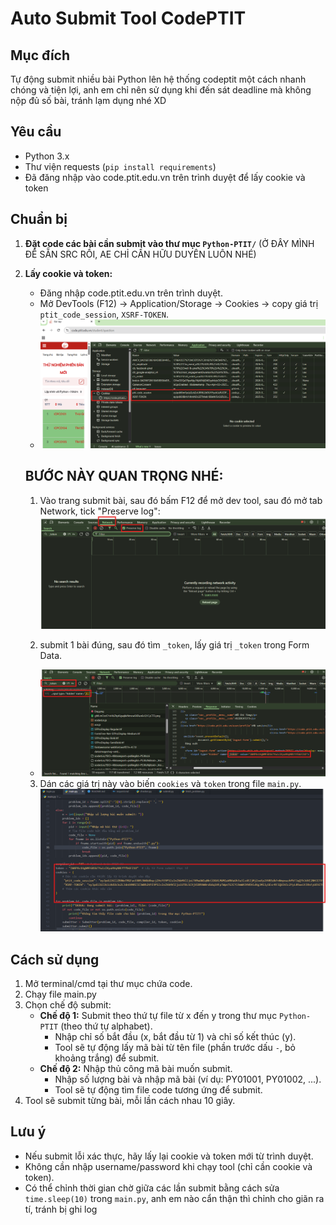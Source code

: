 # Auto Submit Tool CodePTIT

## Mục đích
Tự động submit nhiều bài Python lên hệ thống codeptit một cách nhanh chóng và tiện lợi, anh em chỉ nên sử dụng khi đến sát deadline mà không nộp đủ số bài, tránh lạm dụng nhé XD

## Yêu cầu
- Python 3.x
- Thư viện requests (`pip install requirements`)
- Đã đăng nhập vào code.ptit.edu.vn trên trình duyệt để lấy cookie và token

## Chuẩn bị
1. **Đặt code các bài cần submit vào thư mục `Python-PTIT/`** (Ở ĐÂY MÌNH ĐỂ SẴN SRC RỒI, AE CHỈ CẦN HỮU DUYÊN LUÔN NHÉ)
2. **Lấy cookie và token:**
   - Đăng nhập code.ptit.edu.vn trên trình duyệt.
   - Mở DevTools (F12) → Application/Storage → Cookies → copy giá trị `ptit_code_session`, `XSRF-TOKEN`.
   - ![Hướng dẫn lấy cookie](img/get_cookie.png)

   ## BƯỚC NÀY QUAN TRỌNG NHÉ:
    1. Vào trang submit bài, sau đó bấm F12 để mở dev tool, sau đó mở tab Network, tick "Preserve log":
    ![Hướng dẫn giữ lại log các request](img/get_token1.png) 
    
    2. submit 1 bài đúng, sau đó tìm `_token`, lấy giá trị `_token` trong Form Data.
   - ![Hướng dẫn lấy token](img/get_token2.png)
    
    3. Dán các giá trị này vào biến `cookies` và `token` trong file `main.py`.
    ![Hướng dẫn dán cookie](img/paste_cookie.png)

## Cách sử dụng
1. Mở terminal/cmd tại thư mục chứa code.
2. Chạy file main.py
3. Chọn chế độ submit:
   - **Chế độ 1:** Submit theo thứ tự file từ x đến y trong thư mục `Python-PTIT` (theo thứ tự alphabet).
     - Nhập chỉ số bắt đầu (x, bắt đầu từ 1) và chỉ số kết thúc (y).
     - Tool sẽ tự động lấy mã bài từ tên file (phần trước dấu `-`, bỏ khoảng trắng) để submit.
   - **Chế độ 2:** Nhập thủ công mã bài muốn submit.
     - Nhập số lượng bài và nhập mã bài (ví dụ: PY01001, PY01002, ...).
     - Tool sẽ tự động tìm file code tương ứng để submit.
4. Tool sẽ submit từng bài, mỗi lần cách nhau 10 giây.

## Lưu ý
- Nếu submit lỗi xác thực, hãy lấy lại cookie và token mới từ trình duyệt.
- Không cần nhập username/password khi chạy tool (chỉ cần cookie và token).
- Có thể chỉnh thời gian chờ giữa các lần submit bằng cách sửa `time.sleep(10)` trong `main.py`, anh em nào cẩn thận thì chỉnh cho giãn ra tí, tránh bị ghi log
